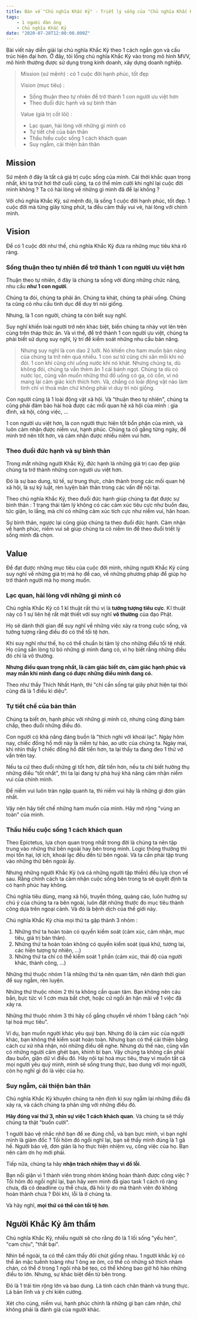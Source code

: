 ```yaml
---
title: Bàn về "Chủ nghĩa Khắc Kỷ" - Triết lý sống của "Chủ nghĩa Khắc Kỷ"
tags:
    - 1 người đàn ông
    - Chủ nghĩa Khắc Kỷ
date: "2020-07-28T12:00:00.000Z"
---
```


Bài viết này diễn giải lại chủ nghĩa Khắc Kỷ theo 1 cách ngắn gọn và cấu trúc hiện đại hơn. Ở đây, tôi lồng chủ nghĩa Khắc Kỷ vào trong mô hình MVV, mô hình thường được sử dụng trong kinh doanh, xây dựng doanh nghiệp. 

> Mission (sứ mệnh) : có 1 cuộc đời hạnh phúc, tốt đẹp 
> 
> Vision (mục tiêu) : 
>   - Sống thuận theo tự nhiên để trở thành 1 con người ưu việt hơn 
>   - Theo đuổi đức hạnh và sự bình thản 
> 
> Value (giá trị cốt lõi) :
>   - Lạc quan, hài lòng với những gì mình có
>   - Tự tiết chế của bản thân
>   - Thấu hiểu cuộc sống 1 cách khách quan 
>   - Suy ngẫm, cải thiện bản thân

## Mission 
Sứ mệnh ở đây là tất cả giá trị cuộc sống của mình. Cái thời khắc quan trọng nhất, khi ta trút hơi thở cuối cùng, ta có thể mỉm cười khi nghĩ lại cuộc đời mình không ? Ta có hài lòng về những gì mình đã để lại không ? 

Với chủ nghĩa Khắc Kỷ, sứ mệnh đó, là sống 1 cuộc đời hạnh phúc, tốt đẹp. 1 cuộc đời mà từng giây từng phút, ta đều cảm thấy vui vẻ, hài lòng với chính mình. 

## Vision
Để có 1 cuộc đời như thế, chủ nghĩa Khắc Kỷ đưa ra những mục tiêu khá rõ ràng. 

### Sống thuận theo tự nhiên để trở thành 1 con người ưu việt hơn
Thuận theo tự nhiên, ở đây là chúng ta sống với đúng những chức năng, nhu cầu **như 1 con người**. 

Chúng ta đói, chúng ta phải ăn. Chúng ta khát, chúng ta phải uống. Chúng ta cũng có nhu cầu tình dục để duy trì nòi giống. 

Nhưng, là 1 con người, chúng ta còn biết suy nghĩ. 

Suy nghĩ khiến loài người trở nên khác biệt, biến chúng ta nhảy vọt lên trên cùng trên tháp thức ăn. 
Và vì thế, để trở thành 1 con người ưu việt, chúng ta phải biết sử dụng suy nghĩ, lý trí để kiểm soát những nhu cầu bản năng. 


> Nhưng suy nghĩ là con dao 2 lưỡi. Nó khiến cho ham muốn bản năng của chúng ta trở nên quá nhiều. 1 con sư tử cũng chỉ săn mồi khi nó đói. 1 con khỉ cũng chỉ uống nước khi nó khát. Nhưng chúng ta, dù không đói, chúng ta vẫn thèm ăn 1 cái bánh ngọt. Chúng ta dù có nước lọc, cũng vẫn muốn những thứ đồ uống có ga, có cồn, vì nó mang lại  cảm giác kích thích hơn. Và, chẳng có loài động vật nào làm tình chỉ vì thoả mãn chứ không phải vì duy trì nòi giống. 

Con người cũng là 1 loài động vật xã hội. Và "thuận theo tự nhiên", chúng ta cũng phải đảm bảo hài hoà được các mối quan hệ xã hội của mình : gia đình, xã hội, công việc, ...

1 con người ưu việt hơn, là con người thực hiện tốt bổn phận của mình, và luôn cảm nhận được niềm vui, hạnh phúc. 
Chúng ta cố gằng từng ngày, để mình trở nên tốt hơn, và cảm nhận được nhiều niềm vui hơn. 

### Theo đuổi đức hạnh và sự bình thản
Trong mắt những người Khắc Kỷ, đức hạnh là những giá trị cao đẹp giúp chúng ta trở thành những con người ưu việt hơn. 

Đó là sự bao dung, tử tế, sự trung thực, chân thành trong các mối quan hệ xã hội, là sự kỷ luật, rèn luyện bản thân trong các vấn đề nội tại. 

Theo chủ nghĩa Khắc Kỷ, theo đuổi đức hạnh giúp chúng ta đạt được sự bình thản : 1 trạng thái tâm lý không có các cảm xúc tiêu cực như buồn đau, tức giận, lo lắng, mà chỉ có những cảm xúc tích cực như niềm vui, hân hoan. 

Sự bình thản, ngược lại cũng giúp chúng ta theo đuổi đức hạnh. Cảm nhận về hạnh phúc, niềm vui sẽ giúp chúng ta có niềm tin để theo đuổi triết lý sống mình đã chọn. 


## Value
Để đạt được những mục tiêu của cuộc đời mình, những người Khắc Kỷ cũng suy nghĩ về những giá trị mà họ đề cao, về những phương pháp để giúp họ trở thành người mà họ mong muốn. 

### Lạc quan, hài lòng với những gì mình có 
Chủ nghĩa Khắc Kỷ có 1 kĩ thuật rất thú vị là **tưởng tượng tiêu cực**. Kĩ thuật này có 1 sự liên hệ rất mật thiết với suy nghĩ **vô thường** của đạo Phật. 

Họ sẽ dành thời gian để suy nghĩ về những việc xảy ra trong cuộc sống, và tưởng tượng rằng điều đó có thể tồi tệ hơn. 

Khi suy nghĩ như thế, họ có thể chuẩn bị tâm lý cho những điều tồi tệ nhất. Họ cũng sẵn lòng từ bỏ những gì mình đang có, vì họ biết rằng những điều đó chỉ là vô thường. 

**Nhưng điều quan trọng nhất, là cảm giác biết ơn, cảm giác hạnh phúc và may mắn khi mình đang có được những điều mình đang có.**

Theo như thầy Thích Nhất Hạnh, thì "chỉ cần sống tại giây phút hiện tại thôi cũng đã là 1 điều kì diệu". 

### Tự tiết chế của bản thân
Chúng ta biết ơn, hạnh phúc với những gì mình có, nhưng cũng đừng bám chấp, theo đuổi những điều đó. 

Con người có khả năng đáng buồn là "thích nghi với khoái lạc". Ngày hôm nay, chiếc đồng hồ mới này là niềm tự hào, ao ước của chúng ta. Ngày mai, khi nhìn thấy 1 chiếc đồng hồ đắt tiền hơn, ta lại thấy ta đang đeo 1 thứ vớ vẩn trên tay. 

Nếu ta cứ theo đuổi những gì tốt hơn, đắt tiền hơn, nếu ta chỉ biết hưởng thụ những điều "tốt nhất", thì ta lại đang tự phá huỷ khả năng cảm nhận niềm vui của chính mình. 

Để niềm vui luôn tràn ngập quanh ta, thì niềm vui hãy là những gì đơn giản nhất. 

Vậy nên hãy tiết chế những ham muốn của mình. Hãy mở rộng "vùng an toàn" của mình. 

### Thấu hiểu cuộc sống 1 cách khách quan 

Theo Epictetus, lựa chọn quan trọng nhất trong đời là chúng ta nên tập trung vào những thứ bên ngoài hay bên trong mình. 
Logic thông thường thì mọi tổn hại, lợi ích, khoái lạc đều đến từ bên ngoài. Và ta cần phải tập trung vào những thứ bên ngoài ấy. 

Nhưng những người Khắc Kỷ (và cả những người tập thiền) đều lựa chọn vế sau. Rằng chính cách ta cảm nhận cuộc sống bên trong ta sẽ quyết định ta có hạnh phúc hay không. 

Chủ nghĩa tiêu dùng, mạng xã hội, truyền thông, quảng cáo, luôn hướng sự chú ý của chúng ta ra bên ngoài, luôn đặt những thước đo mục tiêu thành công dựa trên ngoại cảnh. Và đó là bệnh dịch của thế giới này. 

Chủ nghĩa Khắc Kỷ chia mọi thứ ta gặp thành 3 nhóm : 
1. Những thứ ta hoàn toàn có quyền kiểm soát (cảm xúc, cảm nhận, mục tiêu, giá trị bản thân).
2. Những thứ ta hoàn toàn không có quyền kiểm soát (quá khứ, tương lai, các hiện tượng tự nhiên, ...)
3. Những thứ ta chỉ có thể kiểm soát 1 phần (cảm xúc, thái độ của người khác, thành công, ...)

Những thứ thuộc nhóm 1 là những thứ ta nên quan tâm, nên dành thời gian để suy ngẫm, rèn luyện. 

Những thứ thuộc nhóm 2 thì ta không cần quan tâm. Bạn không nên cáu bẳn, bực tức vì 1 cơn mưa bất chợt, hoặc cứ ngồi ân hận mãi về 1 việc đã xảy ra. 

Những thứ thuộc nhóm 3 thì hãy cố gắng chuyển về nhóm 1 bằng cách "nội tại hoá mục tiêu".

Ví dụ, bạn muốn người khác yêu quý bạn. Nhưng đó là cảm xúc của người khác, bạn không thể kiểm soát hoàn toàn. Nhưng bạn có thể cải thiện bằng cách cư xử nhã nhặn, nói những điều dễ nghe. Nhưng dù thế nào, cũng vẫn có những người căm ghét bạn, khinh bỉ bạn. Vậy chúng ta không cần phải đau buồn, giận dữ vì điều đó. Hãy nội tại hoá mục tiêu, thay vì muốn tất cả mọi người yêu quý mình, mình sẽ sống trung thực, bao dung với mọi người, còn họ nghĩ gì đó là việc của họ. 

### Suy ngẫm, cải thiện bản thân
Chủ nghĩa Khắc Kỷ khuyên chúng ta nên định kì suy ngẫm lại những điều đã xảy ra, và cách chúng ta phản ứng với những điều đó. 

**Hãy đóng vai thứ 3, nhìn sự việc 1 cách khách quan**. Và chúng ta sẽ thấy chúng ta thật "buồn cười". 

1 người bảo vệ nhắc nhở bạn để xe đúng chỗ, và bạn bực mình, vì bạn nghĩ mình là giám đốc ? Tối hôm đó ngồi nghĩ lại, bạn sẽ thấy mình đúng là 1 gã hề. Người bảo vệ, đơn giản là họ thực hiện nhiệm vụ, công việc của họ. Bạn nên cảm ơn họ mới phải. 

Tiếp nữa, chúng ta hãy **nhận trách nhiệm thay vì đổ lỗi**. 

Bạn nổi giận vì 1 thành viên trong nhóm không hoàn thành được công việc ? Tối hôm đó ngồi nghĩ lại, bạn hãy xem mình đã giao task 1 cách rõ ràng chưa, đã có deadline cụ thể chưa, đã hỏi lý do mà thành viên đó không hoàn thành chưa ? Đôi khi, lỗi là ở chúng ta.

Và hãy nghĩ, **mọi thứ có thể còn tồi tệ hơn**. 

## Người Khắc Kỷ âm thầm

Chủ nghĩa Khắc Kỷ, nhiều người sẽ cho rằng đó là 1 lối sống "yếu hèn", "cam chịu", "thất bại". 

Nhìn bề ngoài, ta có thể cảm thấy đôi chút giống nhau. 1 người khắc kỷ có thể ăn mặc tuềnh toàng như 1 ông xe ôm, có thể có những sở thích nhàm chán, có thể ở trong 1 ngôi nhà bé tẹo, có thể không bao giờ hô hào những điều to lớn. Nhưng, sự khác biệt đến từ bên trong. 

Đó là 1 trái tim rộng lớn và bao dung. Là tính cách chân thành và trung thực. Là bản lĩnh và ý chí kiên cường. 

Xét cho cùng, niềm vui, hạnh phúc chính là những gì bạn cảm nhận, chứ không phải là đánh giá của người khác. 
